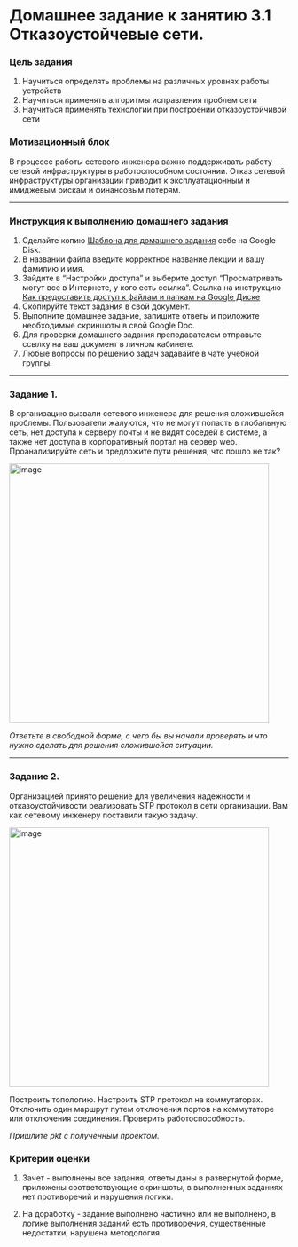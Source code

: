 # Домашнее задание к занятию 3.1 Отказоустойчевые сети.

### Цель задания

1) Научиться определять проблемы на различных уровнях работы устройств
2) Научиться применять алгоритмы исправления проблем сети
3) Научиться применять технологии при построении отказоустойчивой сети

### Мотивационный блок

В процессе работы сетевого инженера важно поддерживать работу сетевой инфраструктуры в работоспособном состоянии. Отказ сетевой инфраструктуры организации приводит к эксплуатационным и имиджевым рискам и финансовым потерям. 

------

### Инструкция к выполнению домашнего задания

1. Сделайте копию [Шаблона для домашнего задания](https://docs.google.com/document/d/1youKpKm_JrC0UzDyUslIZW2E2bIv5OVlm_TQDvH5Pvs/edit) себе на Google Disk.
2. В названии файла введите корректное название лекции и вашу фамилию и имя.
3. Зайдите в “Настройки доступа” и выберите доступ “Просматривать могут все в Интернете, у кого есть ссылка”.
 Ссылка на инструкцию [Как предоставить доступ к файлам и папкам на Google Диске](https://support.google.com/docs/answer/2494822?hl=ru&co=GENIE.Platform%3DDesktop)
5. Скопируйте текст задания в свой документ.
6. Выполните домашнее задание, запишите ответы и приложите необходимые скриншоты в свой Google Doc.
7. Для проверки домашнего задания преподавателем отправьте ссылку на ваш документ в личном кабинете.
8. Любые вопросы по решению задач задавайте в чате учебной группы.

---

### Задание 1.

В организацию вызвали сетевого инженера для решения сложившейся проблемы. Пользователи жалуются, что не могут попасть в глобальную сеть, нет доступа к серверу почты и не видят соседей в системе, а также нет доступа в корпоративный портал на сервер web. Проанализируйте сеть и предложите пути решения, что пошло не так? 

 <img width="468" alt="image" src="https://user-images.githubusercontent.com/73060384/147534698-3e695732-f3b0-4333-b411-adfb6af83365.png">


*Ответьте в свободной форме, с чего бы вы начали проверять и что нужно сделать для решения сложившейся ситуации.*

---

### Задание 2.

Организацией принято решение для увеличения надежности и отказоустойчивости реализовать STP протокол в сети организации. Вам как сетевому инженеру поставили такую задачу.

<img width="468" alt="image" src="https://user-images.githubusercontent.com/73060384/147534693-078b7723-94f2-4cb1-82f4-9fde151f0540.png">

Построить топологию. Настроить STP протокол на коммутаторах. Отключить один маршрут путем отключения портов на коммутаторе или отключения соединения. Проверить работоспособность. 

*Пришлите pkt с полученным проектом.* 

### Критерии оценки

1. Зачет - выполнены все задания, ответы даны в развернутой форме, приложены соответствующие скриншоты, в выполненных заданиях нет противоречий и нарушения логики.

2. На доработку - задание выполнено частично или не выполнено, в логике выполнения заданий есть противоречия, существенные недостатки, нарушена методология.

